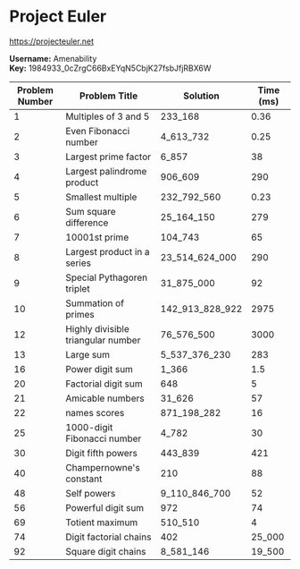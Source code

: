 # Project Euler

https://projecteuler.net

__Username:__ Amenability  
__Key:__ 1984933_0cZrgC66BxEYqN5CbjK27fsbJfjRBX6W

| Problem Number | Problem Title                      | Solution         | Time (ms) |
|----------------|------------------------------------|------------------|-----------|
| 1              | Multiples of 3 and 5               | 233_168          | 0.36      |
| 2              | Even Fibonacci number              | 4_613_732        | 0.25      |
| 3              | Largest prime factor               | 6_857            | 38        |
| 4              | Largest palindrome product         | 906_609          | 290       |
| 5              | Smallest multiple                  | 232_792_560      | 0.23      |
| 6              | Sum square difference              | 25_164_150       | 279       |
| 7              | 10001st prime                      | 104_743          | 65        |
| 8              | Largest product in a series        | 23_514_624_000   | 290       |
| 9              | Special Pythagoren triplet         | 31_875_000       | 92        |
| 10             | Summation of primes                | 142_913_828_922  | 2975      |  
| 12             | Highly divisible triangular number | 76_576_500       | 3000      |
| 13             | Large sum                          | 5_537_376_230    | 283       |
| 16             | Power digit sum                    | 1_366            | 1.5       |
| 20             | Factorial digit sum                | 648              | 5         |
| 21             | Amicable numbers                   | 31_626           | 57        |
| 22             | names scores                       | 871_198_282      | 16        |
| 25             | 1000-digit Fibonacci number        | 4_782            | 30        |
| 30             | Digit fifth powers                 | 443_839          | 421       |
| 40             | Champernowne's constant            | 210              | 88        |
| 48             | Self powers                        | 9_110_846_700    | 52        |
| 56             | Powerful digit sum                 | 972              | 74        |
| 69             | Totient maximum                    | 510_510          | 4         |
| 74             | Digit factorial chains             | 402              | 25_000    |
| 92             | Square digit chains                | 8_581_146        | 19_500    |
